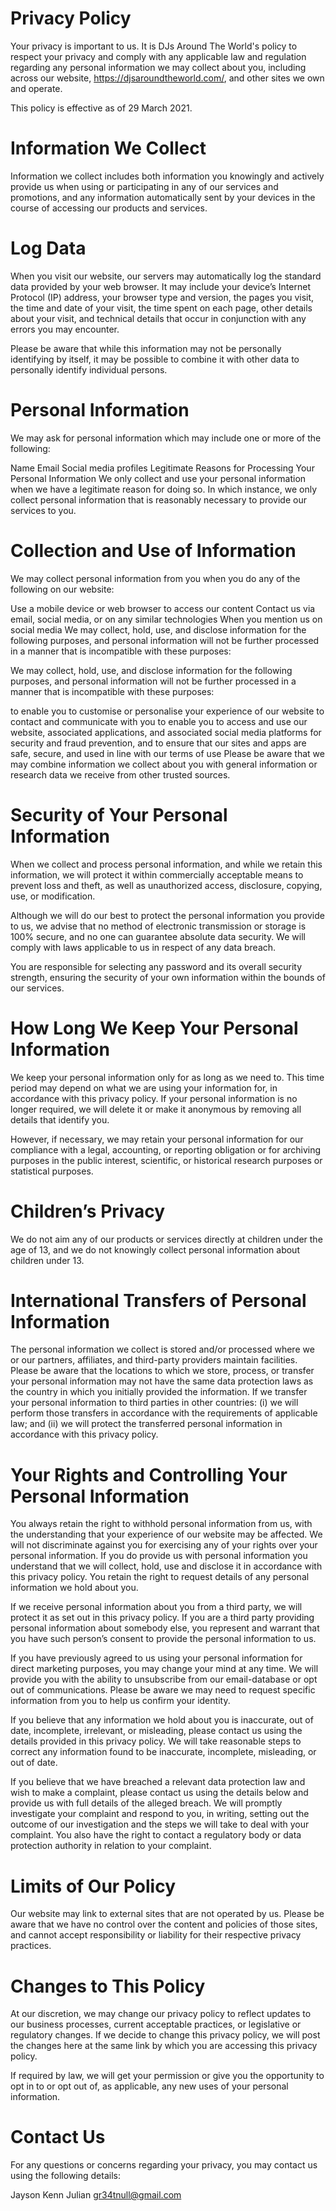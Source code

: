 # Privacy Policy

Your privacy is important to us. It is DJs Around The World's policy to respect your privacy and comply with any applicable law and regulation regarding any personal information we may collect about you, including across our website, https://djsaroundtheworld.com/, and other sites we own and operate.

This policy is effective as of 29 March 2021.

# Information We Collect

Information we collect includes both information you knowingly and actively provide us when using or participating in any of our services and promotions, and any information automatically sent by your devices in the course of accessing our products and services.

# Log Data
When you visit our website, our servers may automatically log the standard data provided by your web browser. It may include your device’s Internet Protocol (IP) address, your browser type and version, the pages you visit, the time and date of your visit, the time spent on each page, other details about your visit, and technical details that occur in conjunction with any errors you may encounter.

Please be aware that while this information may not be personally identifying by itself, it may be possible to combine it with other data to personally identify individual persons.

# Personal Information
We may ask for personal information which may include one or more of the following:

Name
Email
Social media profiles
Legitimate Reasons for Processing Your Personal Information
We only collect and use your personal information when we have a legitimate reason for doing so. In which instance, we only collect personal information that is reasonably necessary to provide our services to you.

# Collection and Use of Information
We may collect personal information from you when you do any of the following on our website:

Use a mobile device or web browser to access our content
Contact us via email, social media, or on any similar technologies
When you mention us on social media
We may collect, hold, use, and disclose information for the following purposes, and personal information will not be further processed in a manner that is incompatible with these purposes:

We may collect, hold, use, and disclose information for the following purposes, and personal information will not be further processed in a manner that is incompatible with these purposes:

to enable you to customise or personalise your experience of our website
to contact and communicate with you
to enable you to access and use our website, associated applications, and associated social media platforms
for security and fraud prevention, and to ensure that our sites and apps are safe, secure, and used in line with our terms of use
Please be aware that we may combine information we collect about you with general information or research data we receive from other trusted sources.

# Security of Your Personal Information
When we collect and process personal information, and while we retain this information, we will protect it within commercially acceptable means to prevent loss and theft, as well as unauthorized access, disclosure, copying, use, or modification.

Although we will do our best to protect the personal information you provide to us, we advise that no method of electronic transmission or storage is 100% secure, and no one can guarantee absolute data security. We will comply with laws applicable to us in respect of any data breach.

You are responsible for selecting any password and its overall security strength, ensuring the security of your own information within the bounds of our services.

# How Long We Keep Your Personal Information
We keep your personal information only for as long as we need to. This time period may depend on what we are using your information for, in accordance with this privacy policy. If your personal information is no longer required, we will delete it or make it anonymous by removing all details that identify you.

However, if necessary, we may retain your personal information for our compliance with a legal, accounting, or reporting obligation or for archiving purposes in the public interest, scientific, or historical research purposes or statistical purposes.

# Children’s Privacy
We do not aim any of our products or services directly at children under the age of 13, and we do not knowingly collect personal information about children under 13.

# International Transfers of Personal Information
The personal information we collect is stored and/or processed where we or our partners, affiliates, and third-party providers maintain facilities. Please be aware that the locations to which we store, process, or transfer your personal information may not have the same data protection laws as the country in which you initially provided the information. If we transfer your personal information to third parties in other countries: (i) we will perform those transfers in accordance with the requirements of applicable law; and (ii) we will protect the transferred personal information in accordance with this privacy policy.

# Your Rights and Controlling Your Personal Information
You always retain the right to withhold personal information from us, with the understanding that your experience of our website may be affected. We will not discriminate against you for exercising any of your rights over your personal information. If you do provide us with personal information you understand that we will collect, hold, use and disclose it in accordance with this privacy policy. You retain the right to request details of any personal information we hold about you.

If we receive personal information about you from a third party, we will protect it as set out in this privacy policy. If you are a third party providing personal information about somebody else, you represent and warrant that you have such person’s consent to provide the personal information to us.

If you have previously agreed to us using your personal information for direct marketing purposes, you may change your mind at any time. We will provide you with the ability to unsubscribe from our email-database or opt out of communications. Please be aware we may need to request specific information from you to help us confirm your identity.

If you believe that any information we hold about you is inaccurate, out of date, incomplete, irrelevant, or misleading, please contact us using the details provided in this privacy policy. We will take reasonable steps to correct any information found to be inaccurate, incomplete, misleading, or out of date.

If you believe that we have breached a relevant data protection law and wish to make a complaint, please contact us using the details below and provide us with full details of the alleged breach. We will promptly investigate your complaint and respond to you, in writing, setting out the outcome of our investigation and the steps we will take to deal with your complaint. You also have the right to contact a regulatory body or data protection authority in relation to your complaint.

# Limits of Our Policy
Our website may link to external sites that are not operated by us. Please be aware that we have no control over the content and policies of those sites, and cannot accept responsibility or liability for their respective privacy practices.

# Changes to This Policy
At our discretion, we may change our privacy policy to reflect updates to our business processes, current acceptable practices, or legislative or regulatory changes. If we decide to change this privacy policy, we will post the changes here at the same link by which you are accessing this privacy policy.

If required by law, we will get your permission or give you the opportunity to opt in to or opt out of, as applicable, any new uses of your personal information.

# Contact Us
For any questions or concerns regarding your privacy, you may contact us using the following details:

Jayson Kenn Julian
gr34tnull@gmail.com
